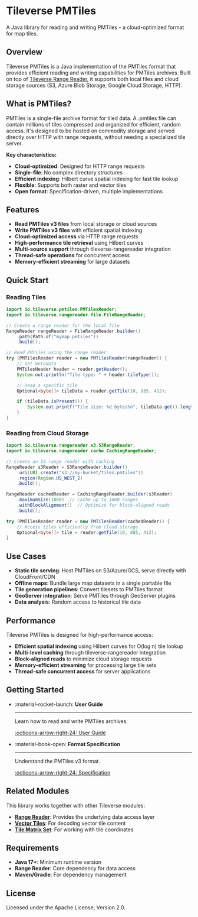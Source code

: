 # Tileverse PMTiles

A Java library for reading and writing PMTiles - a cloud-optimized format for map tiles.

## Overview

Tileverse PMTiles is a Java implementation of the PMTiles format that provides efficient reading and writing capabilities for PMTiles archives. Built on top of [Tileverse Range Reader](../rangereader/index.md), it supports both local files and cloud storage sources (S3, Azure Blob Storage, Google Cloud Storage, HTTP).

## What is PMTiles?

PMTiles is a single-file archive format for tiled data. A .pmtiles file can contain millions of tiles compressed and organized for efficient, random access. It's designed to be hosted on commodity storage and served directly over HTTP with range requests, without needing a specialized tile server.

**Key characteristics:**

- **Cloud-optimized**: Designed for HTTP range requests
- **Single-file**: No complex directory structures
- **Efficient indexing**: Hilbert curve spatial indexing for fast tile lookup
- **Flexible**: Supports both raster and vector tiles
- **Open format**: Specification-driven, multiple implementations

## Features

- **Read PMTiles v3 files** from local storage or cloud sources
- **Write PMTiles v3 files** with efficient spatial indexing
- **Cloud-optimized access** via HTTP range requests
- **High-performance tile retrieval** using Hilbert curves
- **Multi-source support** through tileverse-rangereader integration
- **Thread-safe operations** for concurrent access
- **Memory-efficient streaming** for large datasets

## Quick Start

### Reading Tiles

```java
import io.tileverse.pmtiles.PMTilesReader;
import io.tileverse.rangereader.file.FileRangeReader;

// Create a range reader for the local file
RangeReader rangeReader = FileRangeReader.builder()
    .path(Path.of("mymap.pmtiles"))
    .build();

// Read PMTiles using the range reader
try (PMTilesReader reader = new PMTilesReader(rangeReader)) {
    // Get metadata
    PMTilesHeader header = reader.getHeader();
    System.out.println("Tile type: " + header.tileType());

    // Read a specific tile
    Optional<byte[]> tileData = reader.getTile(10, 885, 412);

    if (tileData.isPresent()) {
        System.out.printf("Tile size: %d bytes%n", tileData.get().length);
    }
}
```

### Reading from Cloud Storage

```java
import io.tileverse.rangereader.s3.S3RangeReader;
import io.tileverse.rangereader.cache.CachingRangeReader;

// Create an S3 range reader with caching
RangeReader s3Reader = S3RangeReader.builder()
    .uri(URI.create("s3://my-bucket/tiles.pmtiles"))
    .region(Region.US_WEST_2)
    .build();

RangeReader cachedReader = CachingRangeReader.builder(s3Reader)
    .maximumSize(1000)  // Cache up to 1000 ranges
    .withBlockAlignment()  // Optimize for block-aligned reads
    .build();

try (PMTilesReader reader = new PMTilesReader(cachedReader)) {
    // Access tiles efficiently from cloud storage
    Optional<byte[]> tile = reader.getTile(10, 885, 412);
}
```

## Use Cases

- **Static tile serving**: Host PMTiles on S3/Azure/GCS, serve directly with CloudFront/CDN
- **Offline maps**: Bundle large map datasets in a single portable file
- **Tile generation pipelines**: Convert tilesets to PMTiles format
- **GeoServer integration**: Serve PMTiles through GeoServer plugins
- **Data analysis**: Random access to historical tile data

## Performance

Tileverse PMTiles is designed for high-performance access:

- **Efficient spatial indexing** using Hilbert curves for O(log n) tile lookup
- **Multi-level caching** through tileverse-rangereader integration
- **Block-aligned reads** to minimize cloud storage requests
- **Memory-efficient streaming** for processing large tile sets
- **Thread-safe concurrent access** for server applications

## Getting Started

<div class="grid cards" markdown>

-   :material-rocket-launch: **User Guide**

    ---

    Learn how to read and write PMTiles archives.

    [:octicons-arrow-right-24: User Guide](user-guide/index.md)

-   :material-book-open: **Format Specification**

    ---

    Understand the PMTiles v3 format.

    [:octicons-arrow-right-24: Specification](https://github.com/protomaps/PMTiles/blob/main/spec/v3/spec.md)

</div>

## Related Modules

This library works together with other Tileverse modules:

- **[Range Reader](../rangereader/index.md)**: Provides the underlying data access layer
- **[Vector Tiles](../vectortiles/index.md)**: For decoding vector tile content
- **[Tile Matrix Set](../tilematrixset/index.md)**: For working with tile coordinates

## Requirements

- **Java 17+**: Minimum runtime version
- **Range Reader**: Core dependency for data access
- **Maven/Gradle**: For dependency management

## License

Licensed under the Apache License, Version 2.0.
